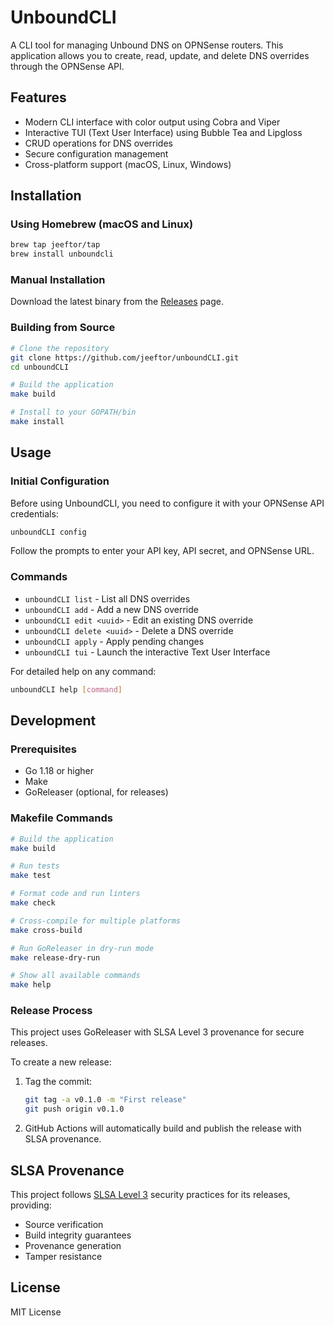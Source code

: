 # UnboundCLI

A CLI tool for managing Unbound DNS on OPNSense routers. This application allows you to create, read, update, and delete DNS overrides through the OPNSense API.

## Features

- Modern CLI interface with color output using Cobra and Viper
- Interactive TUI (Text User Interface) using Bubble Tea and Lipgloss
- CRUD operations for DNS overrides
- Secure configuration management
- Cross-platform support (macOS, Linux, Windows)

## Installation

### Using Homebrew (macOS and Linux)

```bash
brew tap jeeftor/tap
brew install unboundcli
```

### Manual Installation

Download the latest binary from the [Releases](https://github.com/jeeftor/unboundCLI/releases) page.

### Building from Source

```bash
# Clone the repository
git clone https://github.com/jeeftor/unboundCLI.git
cd unboundCLI

# Build the application
make build

# Install to your GOPATH/bin
make install
```

## Usage

### Initial Configuration

Before using UnboundCLI, you need to configure it with your OPNSense API credentials:

```bash
unboundCLI config
```

Follow the prompts to enter your API key, API secret, and OPNSense URL.

### Commands

- `unboundCLI list` - List all DNS overrides
- `unboundCLI add` - Add a new DNS override
- `unboundCLI edit <uuid>` - Edit an existing DNS override
- `unboundCLI delete <uuid>` - Delete a DNS override
- `unboundCLI apply` - Apply pending changes
- `unboundCLI tui` - Launch the interactive Text User Interface

For detailed help on any command:

```bash
unboundCLI help [command]
```

## Development

### Prerequisites

- Go 1.18 or higher
- Make
- GoReleaser (optional, for releases)

### Makefile Commands

```bash
# Build the application
make build

# Run tests
make test

# Format code and run linters
make check

# Cross-compile for multiple platforms
make cross-build

# Run GoReleaser in dry-run mode
make release-dry-run

# Show all available commands
make help
```

### Release Process

This project uses GoReleaser with SLSA Level 3 provenance for secure releases.

To create a new release:

1. Tag the commit:
   ```bash
   git tag -a v0.1.0 -m "First release"
   git push origin v0.1.0
   ```

2. GitHub Actions will automatically build and publish the release with SLSA provenance.

## SLSA Provenance

This project follows [SLSA Level 3](https://slsa.dev/spec/v1.0/levels) security practices for its releases, providing:

- Source verification
- Build integrity guarantees
- Provenance generation
- Tamper resistance

## License

MIT License
